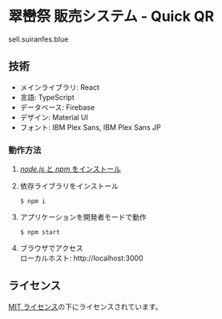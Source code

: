 # 翠巒祭 販売システム - Quick QR
sell.suiranfes.blue

## 技術
- メインライブラリ: React
- 言語: TypeScript
- データベース: Firebase
- デザイン: Material UI
- フォント: IBM Plex Sans, IBM Plex Sans JP

### 動作方法
1. [*node.js* と *npm* をインストール](https://nodejs.jp/)

1. 依存ライブラリをインストール
    ```shell
    $ npm i
    ```

1. アプリケーションを開発者モードで動作
    ```shell
    $ npm start
    ```

1. ブラウザでアクセス  
ローカルホスト: http://localhost:3000

## ライセンス
[MIT ライセンス](./LICENSE)の下にライセンスされています。

